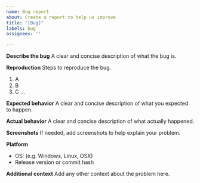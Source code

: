 ```yaml
---
name: Bug report
about: Create a report to help us improve
title: "[Bug]"
labels: bug
assignees: ''

---
```


**Describe the bug**
A clear and concise description of what the bug is.

**Reproduction**
Steps to reproduce the bug.
1. A
2. B
3. C
...

**Expected behavior**
A clear and concise description of what you expected to happen.

**Actual behavior**
A clear and concise description of what actually happened.

**Screenshots**
If needed, add screenshots to help explain your problem.

**Platform**
 - OS: (e.g. Windows, Linux, OSX) 
 - Release version or commit hash

**Additional context**
Add any other context about the problem here.

